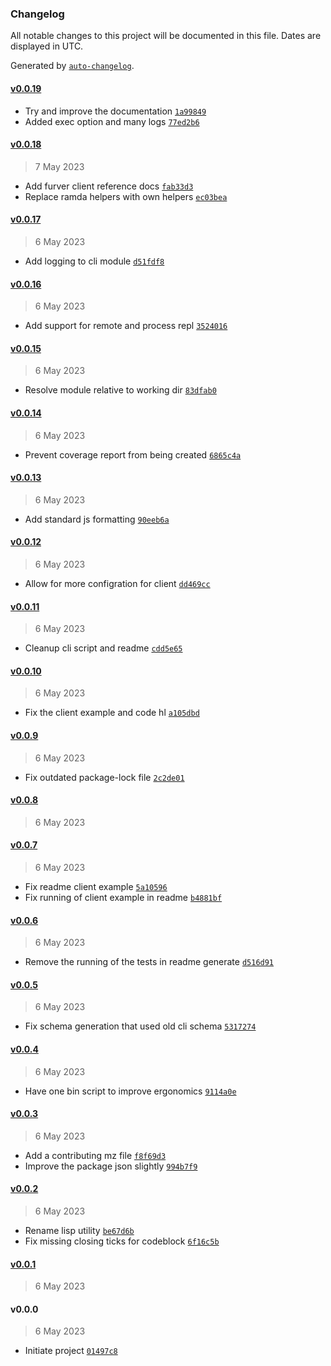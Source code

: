 ### Changelog

All notable changes to this project will be documented in this file. Dates are displayed in UTC.

Generated by [`auto-changelog`](https://github.com/CookPete/auto-changelog).

#### [v0.0.19](https://github.com/bas081/furver/compare/v0.0.18...v0.0.19)

- Try and improve the documentation [`1a99849`](https://github.com/bas081/furver/commit/1a99849c7da98e2599695226fa510fac1bc71c33)
- Added exec option and many logs [`77ed2b6`](https://github.com/bas081/furver/commit/77ed2b689a839a57510320dd069670381761c426)

#### [v0.0.18](https://github.com/bas081/furver/compare/v0.0.17...v0.0.18)

> 7 May 2023

- Add furver client reference docs [`fab33d3`](https://github.com/bas081/furver/commit/fab33d3e3af1c0f9f07778e11e570b1b83d655cd)
- Replace ramda helpers with own helpers [`ec03bea`](https://github.com/bas081/furver/commit/ec03bea2b80feb4f343e601bdaed62189805af8c)

#### [v0.0.17](https://github.com/bas081/furver/compare/v0.0.16...v0.0.17)

> 6 May 2023

- Add logging to cli module [`d51fdf8`](https://github.com/bas081/furver/commit/d51fdf8671c33d27cffa70f7298e777c7127e6ed)

#### [v0.0.16](https://github.com/bas081/furver/compare/v0.0.15...v0.0.16)

> 6 May 2023

- Add support for remote and process repl [`3524016`](https://github.com/bas081/furver/commit/352401660313db1660010c10a06c4ab53900854a)

#### [v0.0.15](https://github.com/bas081/furver/compare/v0.0.14...v0.0.15)

> 6 May 2023

- Resolve module relative to working dir [`83dfab0`](https://github.com/bas081/furver/commit/83dfab0a73378a492e0b0972148083f97916323a)

#### [v0.0.14](https://github.com/bas081/furver/compare/v0.0.13...v0.0.14)

> 6 May 2023

- Prevent coverage report from being created [`6865c4a`](https://github.com/bas081/furver/commit/6865c4adac8e4cc900d87ff6c86833a5da3f60cf)

#### [v0.0.13](https://github.com/bas081/furver/compare/v0.0.12...v0.0.13)

> 6 May 2023

- Add standard js formatting [`90eeb6a`](https://github.com/bas081/furver/commit/90eeb6a8bd385232df88b4872d1a81f6824b997c)

#### [v0.0.12](https://github.com/bas081/furver/compare/v0.0.11...v0.0.12)

> 6 May 2023

- Allow for more configration for client [`dd469cc`](https://github.com/bas081/furver/commit/dd469cc38a4e60159a407c8d3df31d5691bfc338)

#### [v0.0.11](https://github.com/bas081/furver/compare/v0.0.10...v0.0.11)

> 6 May 2023

- Cleanup cli script and readme [`cdd5e65`](https://github.com/bas081/furver/commit/cdd5e651531cdc2f8181e05f2aed857a18d76b24)

#### [v0.0.10](https://github.com/bas081/furver/compare/v0.0.9...v0.0.10)

> 6 May 2023

- Fix the client example and code hl [`a105dbd`](https://github.com/bas081/furver/commit/a105dbdf2318a32e65976c248348747e059a580f)

#### [v0.0.9](https://github.com/bas081/furver/compare/v0.0.8...v0.0.9)

> 6 May 2023

- Fix outdated package-lock file [`2c2de01`](https://github.com/bas081/furver/commit/2c2de012c4212bce912d14093074582bdd6fecdf)

#### [v0.0.8](https://github.com/bas081/furver/compare/v0.0.7...v0.0.8)

> 6 May 2023

#### [v0.0.7](https://github.com/bas081/furver/compare/v0.0.6...v0.0.7)

> 6 May 2023

- Fix readme client example [`5a10596`](https://github.com/bas081/furver/commit/5a10596f51bd3e7d44e3db32fefe3fe72f474653)
- Fix running of client example in readme [`b4881bf`](https://github.com/bas081/furver/commit/b4881bf2a231a53b4f62d5687be43803e9b9f8c5)

#### [v0.0.6](https://github.com/bas081/furver/compare/v0.0.5...v0.0.6)

> 6 May 2023

- Remove the running of the tests in readme generate [`d516d91`](https://github.com/bas081/furver/commit/d516d91d7308b328548cd0d97eda8c54ca0feaab)

#### [v0.0.5](https://github.com/bas081/furver/compare/v0.0.4...v0.0.5)

> 6 May 2023

- Fix schema generation that used old cli schema [`5317274`](https://github.com/bas081/furver/commit/5317274f912f3fb41dd7d6be9bb8856111780c6b)

#### [v0.0.4](https://github.com/bas081/furver/compare/v0.0.3...v0.0.4)

> 6 May 2023

- Have one bin script to improve ergonomics [`9114a0e`](https://github.com/bas081/furver/commit/9114a0e9d2d1b7e404ab491976540f46532bb5d6)

#### [v0.0.3](https://github.com/bas081/furver/compare/v0.0.2...v0.0.3)

> 6 May 2023

- Add a contributing mz file [`f8f69d3`](https://github.com/bas081/furver/commit/f8f69d30473b12922d1da00aaef0ca9c20418bd6)
- Improve the package json slightly [`994b7f9`](https://github.com/bas081/furver/commit/994b7f91cb3a830d947ab71290383d2c288374f5)

#### [v0.0.2](https://github.com/bas081/furver/compare/v0.0.1...v0.0.2)

> 6 May 2023

- Rename lisp utility [`be67d6b`](https://github.com/bas081/furver/commit/be67d6b701d759a6daf5fcf912d3317977e56f77)
- Fix missing closing ticks for codeblock [`6f16c5b`](https://github.com/bas081/furver/commit/6f16c5bc0af7d8a8ef75e5619e09e3a17c887f63)

#### [v0.0.1](https://github.com/bas081/furver/compare/v0.0.0...v0.0.1)

> 6 May 2023

#### v0.0.0

> 6 May 2023

- Initiate project [`01497c8`](https://github.com/bas081/furver/commit/01497c86cb3dc6c8f291c76aab8faba9c55feebc)
